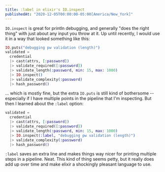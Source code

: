 ```yaml
---
title: :label in elixir's IO.inspect
publishedAt: "2020-12-05T00:00:00-05:00[America/New_York]"
---
```


`IO.inspect` is great for println debugging, and generally "does the right thing" with just about any input you throw at
it.  Up until recently, I would use it in a way that looked something like this:

```elixir
IO.puts("debugging pw validation (length)")
validated =
  credential
  |> cast(attrs, [:password])
  |> validate_required([:password])
  |> validate_length(:password, min: 15, max: 1000)
  |> IO.inspect()
  |> validate_complexity(:password)
  |> hash_password()
```

... which is mostly fine, but the extra `IO.puts` is still kind of bothersome -- especially if I have multiple points in
the pipeline that I'm inspecting.  But then I learned about the `:label` option:

```elixir
validated =
  credential
  |> cast(attrs, [:password])
  |> validate_required([:password])
  |> validate_length(:password, min: 15, max: 1000)
  |> IO.inspect(:label, "debugging pw validation (length)")
  |> validate_complexity(:password)
  |> hash_password()
```

`:label` saves an extra line and makes things way nicer for printing multiple steps in a pipeline.  Neat.  This kind of
thing seems petty, but it really does add up over time and make elixir a shockingly pleasant language to use.
